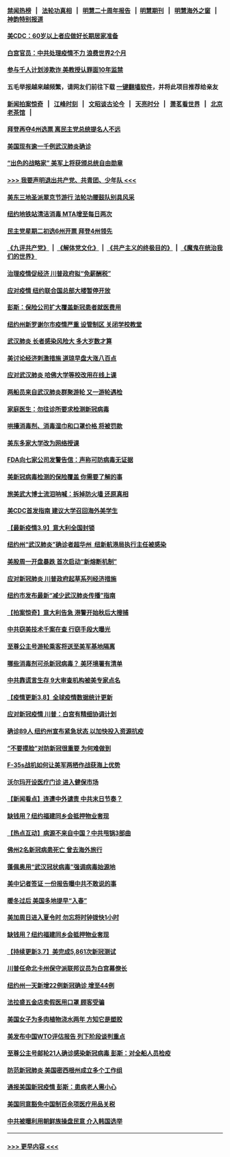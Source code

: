 #### [禁闻热榜](热点新闻.md?=0)  &nbsp;&nbsp;|&nbsp;&nbsp; [法轮功真相](https://github.com/gfw-breaker/truth/blob/master/README.md?=0) &nbsp;&nbsp;|&nbsp;&nbsp; [明慧二十周年报告](https://github.com/gfw-breaker/mh-reports/blob/master/README.md?=0) &nbsp;&nbsp;|&nbsp;&nbsp;[明慧期刊](https://github.com/gfw-breaker/mh-qikan) &nbsp;&nbsp;|&nbsp;&nbsp; [明慧海外之窗](https://github.com/gfw-breaker/mh-news/blob/master/README.md?=0) &nbsp;&nbsp;|&nbsp;&nbsp; [神韵特别报道](https://github.com/gfw-breaker/mh-news/blob/master/shenyun.md?=0)
#### [美CDC：60岁以上者应做好长期居家准备](../pages/nsc412/n11933128.md?t=03120602) 
#### [白宫官员：中共处理疫情不力 浪费世界2个月](../pages/nsc412/n11932744.md?t=03120602) 
#### [参与千人计划涉欺诈 美教授认罪面10年监禁](../pages/nsc412/n11932927.md?t=03120602) 
#### 五毛举报越来越频繁，请网友们前往下载 [一键翻墙软件](https://github.com/gfw-breaker/ssr-accounts)，并将此项目推荐给亲友
#### [新闻拍案惊奇](https://github.com/gfw-breaker/banned-news/blob/master/pages/link4.md) &nbsp;&nbsp;|&nbsp;&nbsp; [江峰时刻](https://github.com/gfw-breaker/banned-news/blob/master/pages/link4.md) &nbsp;&nbsp;|&nbsp;&nbsp; [文昭谈古论今](https://github.com/gfw-breaker/banned-news/blob/master/pages/link4.md) &nbsp;&nbsp;|&nbsp;&nbsp; [天亮时分](https://github.com/gfw-breaker/banned-news/blob/master/pages/link4.md) &nbsp;&nbsp;|&nbsp;&nbsp; [萧茗看世界](https://github.com/gfw-breaker/banned-news/blob/master/pages/link4.md) &nbsp;&nbsp;|&nbsp;&nbsp; [北京老茶馆](https://github.com/gfw-breaker/banned-news/blob/master/pages/link4.md) &nbsp;&nbsp;|&nbsp;&nbsp; 
#### [拜登再夺4州选票 离民主党总统提名人不远](../pages/nsc412/n11932668.md?t=03120602) 
#### [美国现有逾一千例武汉肺炎确诊](../pages/nsc412/n11932451.md?t=03120602) 
#### [“出色的战略家” 美军上将获颁总统自由勋章](../pages/nsc412/n11932193.md?t=03120602) 
#### [>>> 我要声明退出共产党、共青团、少年队 <<<](https://github.com/begood0513/goodnews/blob/master/quit/letter.md) 
#### [美东三地圣派翠克节游行  法轮功腰鼓队别具风采](../pages/nsc412/n11931646.md?t=03120602) 
#### [纽约地铁站清洁消毒  MTA增至每日两次](../pages/nsc412/n11931570.md?t=03120602) 
#### [民主党星期二初选6州开票 拜登4州领先](../pages/nsc412/n11931114.md?t=03120602) 
#### [《九评共产党》](https://github.com/begood0513/9ping.md/blob/master/README.md) &nbsp;|&nbsp; [《解体党文化》](../../../../jtdwh.md/blob/master/README.md)  &nbsp;|&nbsp; [《共产主义的终极目的》](../../../../gczydzjmd.md/blob/master/README.md) &nbsp;|&nbsp; [《魔鬼在统治我们的世界》](../../../../mgztzwmdsj.md/blob/master/README.md) 
#### [治理疫情促经济 川普政府拟“免薪酬税”](../pages/nsc412/n11931088.md?t=03120602) 
#### [应对疫情 纽约联合国总部大楼暂停开放](../pages/nsc412/n11930658.md?t=03120602) 
#### [彭斯：保险公司扩大覆盖新冠患者就医费用](../pages/nsc412/n11930726.md?t=03120602) 
#### [纽约州新罗谢尔市疫情严重  设管制区 关闭学校教堂](../pages/nsc412/n11930740.md?t=03120602) 
#### [武汉肺炎 长者感染风险大 多大岁数才算](../pages/nsc412/n11930449.md?t=03120602) 
#### [美讨论经济刺激措施 道琼早盘大涨八百点](../pages/nsc412/n11930191.md?t=03120602) 
#### [应对武汉肺炎 哈佛大学等校改用在线上课](../pages/nsc412/n11930193.md?t=03120602) 
#### [两船员来自武汉肺炎群聚游轮 又一游轮遇检](../pages/nsc412/n11929594.md?t=03120602) 
#### [家庭医生：勿往诊所要求检测新冠病毒](../pages/nsc412/n11928883.md?t=03120602) 
#### [哄擡消毒剂、消毒湿巾和口罩价格  将被罚款](../pages/nsc412/n11928907.md?t=03120602) 
#### [美东多家大学改为网络授课](../pages/nsc412/n11928896.md?t=03120602) 
#### [FDA向七家公司发警告信：声称可防病毒无证据](../pages/nsc412/n11928912.md?t=03120602) 
#### [美新冠病毒检测的保险覆盖 你需要了解的事](../pages/nsc412/n11928755.md?t=03120602) 
#### [旅美武大博士流泪呐喊：拆掉防火墙 还原真相](../pages/nsc412/n11928097.md?t=03120602) 
#### [美CDC首发指南 建议大学召回海外美学生](../pages/nsc412/n11928060.md?t=03120602) 
#### [【最新疫情3.9】意大利全国封锁](../pages/nsc412/n11925735.md?t=03120602) 
#### [纽约州“武汉肺炎”确诊者超华州  纽新航港局执行主任被感染](../pages/nsc412/n11927714.md?t=03120602) 
#### [美股周一开盘暴跌 首次启动“新熔断机制”](../pages/nsc412/n11927447.md?t=03120602) 
#### [应对新冠肺炎 川普政府起草系列经济措施](../pages/nsc412/n11927327.md?t=03120602) 
#### [纽约市发布最新“减少武汉肺炎传播”指南](../pages/nsc412/n11926234.md?t=03120602) 
#### [【拍案惊奇】意大利告急 港警开始秋后大搜捕](../pages/nsc412/n11926063.md?t=03120602) 
#### [中共窃美技术千案在查 行窃手段大曝光](../pages/nsc412/n11874117.md?t=03120602) 
#### [至尊公主号游轮乘客将送至美军基地隔离](../pages/nsc412/n11925689.md?t=03120602) 
#### [哪些消毒剂可杀新冠病毒？ 美环境署有清单](../pages/nsc412/n11923343.md?t=03120602) 
#### [中共靠谎言生存 9大审查机构被美专家点名](../pages/nsc412/n11925444.md?t=03120602) 
#### [【疫情更新3.8】全球疫情数据统计更新](../pages/nsc412/n11923562.md?t=03120602) 
#### [应对新冠疫情 川普：白宫有精细协调计划](../pages/nsc412/n11925128.md?t=03120602) 
#### [确诊89人  纽约州宣布紧急状态  以加快投入资源抗疫](../pages/nsc412/n11925077.md?t=03120602) 
#### [“不要摸脸”对防新冠很重要 为何难做到](../pages/nsc412/n11916113.md?t=03120602) 
#### [F-35s战机如何让美军两栖作战获海上优势](../pages/nsc412/n11896520.md?t=03120602) 
#### [沃尔玛开设医疗门诊 进入健保市场](../pages/nsc412/n11923534.md?t=03120602) 
#### [【新闻看点】连遭中外谴责 中共末日节奏？](../pages/nsc412/n11923402.md?t=03120602) 
#### [缺钱用？纽约福建同乡会抵押物业套现](../pages/nsc412/n11923090.md?t=03120602) 
#### [【热点互动】病源不来自中国？中共甩锅3部曲](../pages/nsc412/n11923404.md?t=03120602) 
#### [佛州2名新冠病患死亡 曾去海外旅行](../pages/nsc412/n11923309.md?t=03120602) 
#### [蓬佩奥用“武汉冠状病毒”强调病毒始源地](../pages/nsc412/n11923252.md?t=03120602) 
#### [美中记者签证 一份报告曝中共不敢说的事](../pages/nsc412/n11923242.md?t=03120602) 
#### [暖冬过后 美国多地提早“入春”](../pages/nsc412/n11923232.md?t=03120602) 
#### [美加周日进入夏令时 勿忘将时钟拨快1小时](../pages/nsc412/n11923222.md?t=03120602) 
#### [缺钱用？纽约福建同乡会抵押物业套现](../pages/nsc412/n11921870.md?t=03120602) 
#### [【持续更新3.7】美完成5,861次新冠测试](../pages/nsc412/n11921647.md?t=03120602) 
#### [川普任命北卡州保守派联邦议员为白宫幕僚长](../pages/nsc412/n11922507.md?t=03120602) 
#### [纽约州一天新增22例新冠确诊  增至44例](../pages/nsc412/n11922043.md?t=03120602) 
#### [法拉盛五金店卖假医用口罩  顾客受骗](../pages/nsc412/n11922036.md?t=03120602) 
#### [美国女子为多肉植物浇水两年 方知它是塑胶](../pages/nsc412/n11921742.md?t=03120602) 
#### [美发布中国WTO评估报告 列下阶段谈判重点](../pages/nsc412/n11921572.md?t=03120602) 
#### [至尊公主号邮轮21人确诊感染新冠病毒   彭斯：对全船人员检疫](../pages/nsc412/n11921909.md?t=03120602) 
#### [防范新冠肺炎 美国密西根州成立多个工作组](../pages/nsc412/n11921740.md?t=03120602) 
#### [通报美国新冠疫情 彭斯：患病老人需小心](../pages/nsc412/n11921714.md?t=03120602) 
#### [美国同意豁免中国制百余项医疗用品关税](../pages/nsc412/n11921400.md?t=03120602) 
#### [中共被曝利用朝鲜族操盘民意 介入韩国选举](../pages/nsc412/n11921006.md?t=03120602) 

----
#### [ >>> 更早内容 <<< ](../indexes/nsc412-earlier.md)
